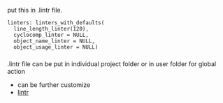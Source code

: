 put this in .lintr file.

```
linters: linters_with_defaults(
  line_length_linter(120),
  cyclocomp_linter = NULL,
  object_name_linter = NULL,
  object_usage_linter = NULL)
  ```
  
  ###
  .lintr file can be put in individual  project folder or  in user folder for global action
 - can be further customize
 - [lintr](https://lintr.r-lib.org/reference/linters.html)

